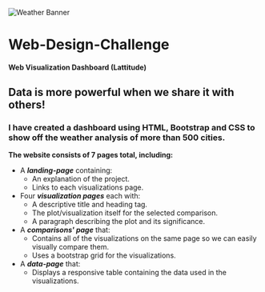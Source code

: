 ![Weather Banner](https://www.fultonschools.org/cms/lib/GA50000114/Centricity/Domain/1391/weatherbanner.png)
# Web-Design-Challenge
#### Web Visualization Dashboard (Lattitude) ####
## Data is more powerful when we share it with others!   
### I have created a dashboard using HTML, Bootstrap and CSS to show off the weather analysis of more than 500 cities.
**The website consists of 7 pages total, including:**

* A **_landing-page_** containing:
  * An explanation of the project.
  * Links to each visualizations page.
* Four **_visualization pages_** each with:
  * A descriptive title and heading tag.
  * The plot/visualization itself for the selected comparison.
  * A paragraph describing the plot and its significance.
* A **_comparisons' page_** that:
  * Contains all of the visualizations on the same page so we can easily visually compare them.
  * Uses a bootstrap grid for the visualizations.
* A **_data-page_** that:
  * Displays a responsive table containing the data used in the visualizations.
